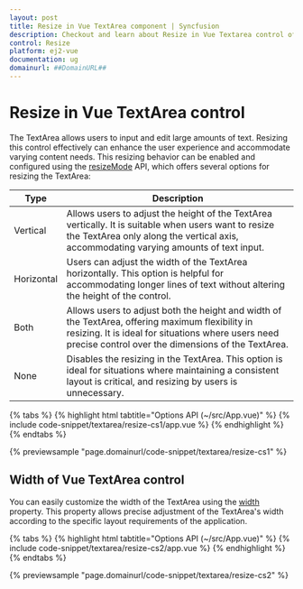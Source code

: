 ```yaml
---
layout: post
title: Resize in Vue TextArea component | Syncfusion
description: Checkout and learn about Resize in Vue Textarea control of Syncfusion Essential JS 2 and more details.
control: Resize
platform: ej2-vue
documentation: ug
domainurl: ##DomainURL##
---
```


# Resize in Vue TextArea control

The TextArea allows users to input and edit large amounts of text. Resizing this control effectively can enhance the user experience and accommodate varying content needs. This resizing behavior can be enabled and configured using the [resizeMode](https://ej2.syncfusion.com/vue/documentation/api/textarea/#resizeMode) API, which offers several options for resizing the TextArea:

| Type  | Description |
| -- | -- |
| Vertical  | Allows users to adjust the height of the TextArea vertically. It is suitable when users want to resize the TextArea only along the vertical axis, accommodating varying amounts of text input. |
| Horizontal | Users can adjust the width of the TextArea horizontally. This option is helpful for accommodating longer lines of text without altering the height of the control. |
| Both | Allows users to adjust both the height and width of the TextArea, offering maximum flexibility in resizing. It is ideal for situations where users need precise control over the dimensions of the TextArea. |
| None | Disables the resizing in the TextArea. This option is ideal for situations where maintaining a consistent layout is critical, and resizing by users is unnecessary. |

{% tabs %}
{% highlight html tabtitle="Options API (~/src/App.vue)" %}
{% include code-snippet/textarea/resize-cs1/app.vue %}
{% endhighlight %}
{% endtabs %}

{% previewsample "page.domainurl/code-snippet/textarea/resize-cs1" %}

## Width of Vue TextArea control

You can easily customize the width of the TextArea using the [width](https://ej2.syncfusion.com/vue/documentation/api/textarea/#width) property. This property allows precise adjustment of the TextArea's width according to the specific layout requirements of the application.

{% tabs %}
{% highlight html tabtitle="Options API (~/src/App.vue)" %}
{% include code-snippet/textarea/resize-cs2/app.vue %}
{% endhighlight %}
{% endtabs %}

{% previewsample "page.domainurl/code-snippet/textarea/resize-cs2" %}
